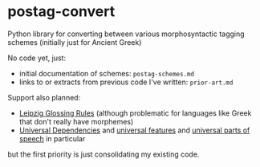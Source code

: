# postag-convert

Python library for converting between various morphosyntactic tagging schemes (initially just for Ancient Greek)

No code yet, just:

* initial documentation of schemes: `postag-schemes.md`
* links to or extracts from previous code I've written: `prior-art.md`

Support also planned:

* [Leipzig Glossing Rules](https://www.eva.mpg.de/lingua/resources/glossing-rules.php) (although problematic for languages like Greek that don't really have morphemes)
* [Universal Dependencies](https://universaldependencies.org) and [universal features](https://universaldependencies.org/u/feat/index.html) and [universal parts of speech](https://universaldependencies.org/u/pos/index.html) in particular

but the first priority is just consolidating my existing code.
